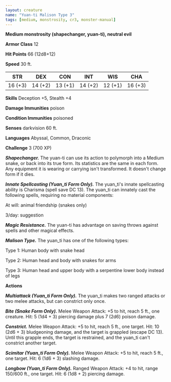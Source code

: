 ```yaml
---
layout: creature
name: "Yuan-ti Malison Type 3"
tags: [medium, monstrosity, cr3, monster-manual]
---
```


**Medium monstrosity (shapechanger, yuan-ti), neutral evil**

**Armor Class** 12

**Hit Points** 66 (12d8+12)

**Speed** 30 ft.

|   STR   |   DEX   |   CON   |   INT   |   WIS   |   CHA   |
|:-----:|:-----:|:-----:|:-----:|:-----:|:-----:|
| 16 (+3) | 14 (+2) | 13 (+1) | 14 (+2) | 12 (+1) | 16 (+3) |

**Skills** Deception +5, Stealth +4

**Damage Immunities** poison

**Condition Immunities** poisoned

**Senses** darkvision 60 ft.

**Languages** Abyssal, Common, Draconic

**Challenge** 3 (700 XP)

***Shapechanger.*** The yuan-ti can use its action to polymorph into a Medium snake, or back into its true form. Its statistics are the same in each form. Any equipment it is wearing or carrying isn't transformed. It doesn't change form if it dies.

***Innate Spellcasting (Yuan_ti Form Only).*** The yuan_ti's innate spellcasting ability is Charisma (spell save DC 13). The yuan_ti can innately cast the following spells, requiring no material components:

At will: animal friendship (snakes only)

3/day: suggestion

***Magic Resistance.*** The yuan-ti has advantage on saving throws against spells and other magical effects.

***Malison Type.*** The yuan_ti has one of the following types:

Type 1: Human body with snake head

Type 2: Human head and body with snakes for arms

Type 3: Human head and upper body with a serpentine lower body instead of legs

**Actions**

***Multiattack (Yuan_ti Form Only).*** The yuan_ti makes two ranged attacks or two melee attacks, but can constrict only once.

***Bite (Snake Form Only).*** Melee Weapon Attack: +5 to hit, reach 5 ft., one creature. Hit: 5 (1d4 + 3) piercing damage plus 7 (2d6) poison damage.

***Constrict.*** Melee Weapon Attack: +5 to hit, reach 5 ft., one target. Hit: 10 (2d6 + 3) bludgeoning damage, and the target is grappled (escape DC 13). Until this grapple ends, the target is restrained, and the yuan_ti can't constrict another target.

***Scimitar (Yuan_ti Form Only).*** Melee Weapon Attack: +5 to hit, reach 5 ft., one target. Hit: 6 (1d6 + 3) slashing damage.

***Longbow (Yuan_ti Form Only).*** Ranged Weapon Attack: +4 to hit, range 150/600 ft., one target. Hit: 6 (1d8 + 2) piercing damage.

